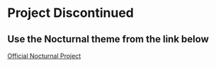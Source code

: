 # Project Discontinued

## Use the Nocturnal theme from the link below

[Official Nocturnal Project](https://betterdiscord.app/theme/Nocturnal)
